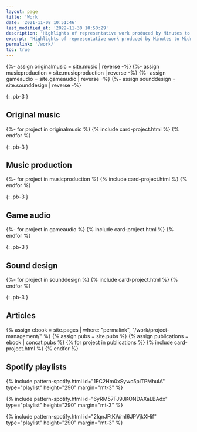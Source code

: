 ```yaml
---
layout: page
title: 'Work'
date: '2021-11-08 10:51:46'
last_modified_at: '2022-11-30 10:50:29'
description: 'Highlights of representative work produced by Minutes to Midnight.'
excerpt: 'Highlights of representative work produced by Minutes to Midnight.'
permalink: '/work/'
toc: true
---
```

{%- assign originalmusic = site.music | reverse -%}
{%- assign musicproduction = site.musicproduction | reverse -%}
{%- assign gameaudio = site.gameaudio | reverse -%}
{%- assign sounddesign = site.sounddesign | reverse -%}

{: .pb-3 }
## Original music

{%- for project in originalmusic %}
{% include card-project.html %}
{% endfor %}

{: .pb-3 }
## Music production
  
{%- for project in musicproduction %}
{% include card-project.html %}
{% endfor %}

{: .pb-3 }
## Game audio

{%- for project in gameaudio %}
{% include card-project.html %}
{% endfor %}

{: .pb-3 }
## Sound design

{%- for project in sounddesign %}
{% include card-project.html %}
{% endfor %}

{: .pb-3 }
## Articles

{% assign ebook = site.pages | where: "permalink", "/work/project-management/" %}
{% assign pubs = site.pubs %}
{% assign publications = ebook | concat:pubs %}
{% for project in publications %}
{% include card-project.html %}
{% endfor %}

## Spotify playlists

{% include pattern-spotify.html id="1EC2Hm0xSywc5pITPMhuIA" type="playlist" height="290" margin="mt-3" %}

{% include pattern-spotify.html id="6yRM57FJ9JKONDAXaLBAdx" type="playlist" height="290" margin="mt-3" %}

{% include pattern-spotify.html id="2IqnJFtKWrnI6JPVjkXHif" type="playlist" height="290" margin="mt-3" %}